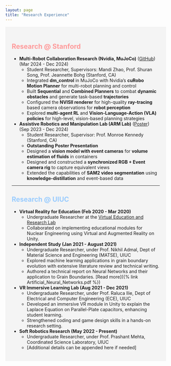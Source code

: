 ```yaml
---
layout: page
title: "Research Experience"
---
```

<div style="background-color: #f4f4f4; padding: 20px;">

## <span style="color: #ff9999;">Research @ Stanford</span>
- **Multi-Robot Collaboration Research (Nvidia, MuJoCo)** ([GitHub](https://github.com/vignesh-anand/robot-collab-v2/tree/aditya)) (Mar 2024 - Dec 2024)
  - Student Researcher, Supervisors: Mandi Zhao, Prof. Shuran Song, Prof. Jeannette Bohg (Stanford, CA)
  - Integrated **dm_control** in MuJoCo with Nvidia’s **cuRobo Motion Planner** for multi-robot planning and control
  - Built **Sequential** and **Combined Planners** to combat **dynamic obstacles** and generate task-based **trajectories**
  - Configured the **NVISII renderer** for high-quality **ray-tracing** based camera observations for **robot perception**
  - Explored **multi-agent RL** and **Vision-Language-Action (VLA) policies** for high-level, vision-based planning strategies
- **Assistive Robotics and Manipulation Lab (ARM Lab)** ([Poster](https://drive.google.com/file/d/1aD8T8VQLkt9AARF4bfgITtCRxpG3HfYB/view?usp=sharing)) (Sep 2023 - Dec 2024)
  - Student Researcher, Supervisor: Prof. Monroe Kennedy (Stanford, CA)
  - **Outstanding Poster Presentation**
  - Designed a **vision model with event cameras** for **volume estimation of fluids** in containers
  - Designed and constructed a **synchronized RGB + Event camera rig** to capture equivalent views
  - Extended the capabilities of **SAM2 video segmentation** using **knowledge-distillation** and event-based data

<hr>

## <span style="color: #99ccff;">Research @ UIUC</span>
- **Virtual Reality for Education (Feb 2020 - Mar 2020)**
  - Undergraduate Researcher at the [Virtual Education and Research Lab](http://verl.npre.illinois.edu/default.html)
  - Collaborated on implementing educational modules for Nuclear Engineering using Virtual and Augmented Reality on Unity.
- **Independent Study (Jan 2021 - August 2021)**
  - Undergraduate Researcher, under Prof. Nikhil Admal, Dept of Material Science and Engineering (MATSE), UIUC
  - Explored machine learning applications in grain boundary evolution with extensive literature review and technical writing.
  - Authored a technical report on Neural Networks and their application to Grain Boundaries. [Read more]({% link Artificial_Neural_Networks.pdf %})
- **VR Immersive Learning Lab (Aug 2021 - Dec 2021)**
  - Undergraduate Researcher, under Prof. Raluca Ilie, Dept of Electrical and Computer Engineering (ECE), UIUC
  - Developed an immersive VR module in Unity to explain the Laplace Equation on Parallel-Plate capacitors, enhancing student learning.
  - Strengthened coding and game design skills in a hands-on research setting.
- **Soft Robotics Research (May 2022 - Present)**
  - Undergraduate Researcher, under Prof. Prashant Mehta, Coordinated Science Laboratory, UIUC
  - [Additional details can be appended here if needed]

<!-- Research has played a strong role in my undergraduate program as I have been performing undergraduate research since Sophomore year. It has taught me a lot about the current fields of interest in the academic world and has led me to appreciate and become passionatie about performing research in some of these fields. 

## 1. Virtual Reality for Education (Feb 2020 - Mar 2020)
In my first year as an undergraduate, I was interested in a lot of fields from Machine Learning to Virtual Reality. As such, I wanted to explore all of these fields as much as possible. 

My first ever research experience, although short-lived, was an eye-opening one. I worked for as little as 2 months at a lab called the [Virtual Education and Research Lab](http://verl.npre.illinois.edu/default.html) where students performed collaborative research on implementing educational modules for Nuclear Engineering through Virtual and Augmented Reality. This experience showed me how powerful virtual platforms are and also taught me the basics of how to create such games on Unity. 

## 2. Independent Study (Jan 2021 - August 2021)
### Research Mentor: Prof. Nikhil Admal, Dept of Material Science and Engineering (MATSE), UIUC
My second research experience was a year later, in the form of an Independent Study under Prof. Nikhil Admal, where I studied about the applications of machine learning in the area grain boundary evolution. This was a longer, much more technical research as I was tasked with a lot of literature review and technical writing throughout my study. Along the way, I learnt the foundational concepts of Neural Networks and how they are implemented using TensorFlow. I also learnt about the concepts behind grain boundaries and their evolution. 

This study was a realstic insight into the research world as it showed me how much effort goes into constructing new problems and coming up with their solutions. Towards the end of the study, I was reaching a point where I could not progress because of outdated documentation and advanced skills that I did not possess. However, I did manage to write up a technical report about the concepts of Neural networks and their application to Grain Boundaries that you can read [here]({% link Artificial_Neural_Networks.pdf %}).

## 3. VR Immersive Learning Lab (Aug 2021 - Dec 2021)
### Research Mentor: Prof. Raluca Ilie, Dept of Electrical and Computer Engineering (ECE), UIUC
After my independent study I took part in a research project in the [Immersive Learning Lab](https://www.ilie.ece.illinois.edu/immersive-learning-lab) housed by the ECE Department. This research project was much more hands-on and application based than theoretical and allowed me to explore my creative side as well. I was tasked to find a way to explain the Laplace Equation on Parallel-Plate capacitors through Virtual Reality in Unity. The idea was to help undergrads in ECE taking the introductory Fields and Waves class to get a more immersive experience taught in lecture by providing a more visual experience through VR and the power of the Oculus Quest. 

This project was extremely fun and interesting as it not only improved my coding skills but also taught me a lot about game design and development as well as the fundamental ideas behind creating a virtual immersive environment.

## 4. Soft Robotics Research (May 2022 - Present)
###  Research Mentor: Prof. Prashant Mehta, Coordinated Science Laboratory, UIUC -->

</div>
